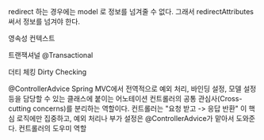 redirect 하는 경우에는 model 로 정보를 넘겨줄 수 없다.
그래서 redirectAttributes 써서 정보를 넘겨야 한다.


영속성 컨텍스트

트랜잭셔널
@Transactional

더티 체킹
Dirty Checking


@ControllerAdvice
Spring MVC에서 전역적으로 예외 처리, 바인딩 설정, 모델 설정 등을 담당할 수 있는 클래스에 붙이는 어노테이션
컨트롤러의 공통 관심사(Cross-cutting concerns)를 분리하는 역할이다.
컨트롤러는 "요청 받고 -> 응답 반환" 이 핵심 로직에만 집중하고,
예외 처리나 부가 설정은 @ControllerAdvice가 맡아서 도와준다.
컨트롤러의 도우미 역할